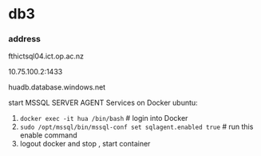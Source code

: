 # db3

### address 
fthictsql04.ict.op.ac.nz

10.75.100.2:1433


huadb.database.windows.net

start MSSQL SERVER AGENT Services on Docker ubuntu:
1. `docker exec -it hua /bin/bash` # login into Docker
2. `sudo /opt/mssql/bin/mssql-conf set sqlagent.enabled true` # run this enable command
3. logout docker and stop , start container
